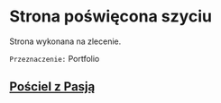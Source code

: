 # Strona poświęcona szyciu

Strona wykonana na zlecenie.

`Przeznaczenie:` Portfolio

## [Pościel z Pasją](https://poscielzpasja.pl/)
